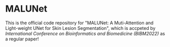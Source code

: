 # MALUNet
This is the official code repository for "MALUNet: A Muti-Attention and Light-weight UNet for Skin Lesion Segmentation", which is accpeted by *International Conference on Bioinformatics and Biomedicine (BIBM2022)* as a regular paper!

